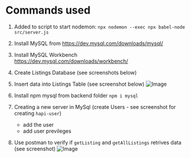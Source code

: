 # Commands used 

1) Added to script to start nodemon:
`npx nodemon --exec npx babel-node src/server.js` 

2) Install MySQL from 
https://dev.mysql.com/downloads/mysql/

3) Install MySQL Workbench
https://dev.mysql.com/downloads/workbench/

4) Create Listings Database (see screenshots below)

5) Insert data into Listings Table (see screenshot below)
![Image]()

6) Install npm mysql from backend folder
    `npm i mysql`
7) Creating a new server in MySql (create Users - see screenshot for creating `hapi-user`)
    - add the user
    - add user previleges
8) Use postman to verify if `getListing` and `getAllListings` retrives data (see screenshot)
![Image]()